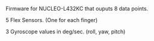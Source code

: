 Firmware for NUCLEO-L432KC that ouputs 8 data points.

5 Flex Sensors. (One for each finger)

3 Gyroscope values in deg/sec. (roll, yaw, pitch) 
